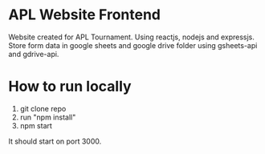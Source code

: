 # APL Website Frontend

Website created for APL Tournament. Using reactjs, nodejs and expressjs. Store form data in google sheets and google drive folder using gsheets-api and gdrive-api.

# How to run locally

1. git clone repo
2. run "npm install"
3. npm start

It should start on port 3000.
